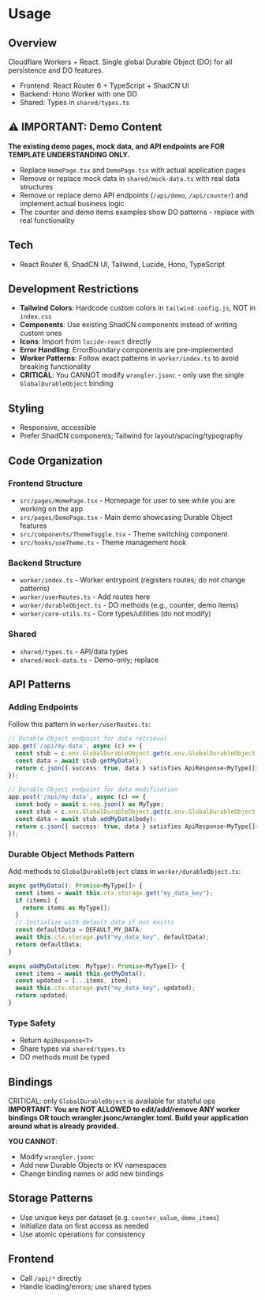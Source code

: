 # Usage

## Overview
Cloudflare Workers + React. Single global Durable Object (DO) for all persistence and DO features.
- Frontend: React Router 6 + TypeScript + ShadCN UI
- Backend: Hono Worker with one DO
- Shared: Types in `shared/types.ts`

## ⚠️ IMPORTANT: Demo Content
**The existing demo pages, mock data, and API endpoints are FOR TEMPLATE UNDERSTANDING ONLY.**
- Replace `HomePage.tsx` and `DemoPage.tsx` with actual application pages
- Remove or replace mock data in `shared/mock-data.ts` with real data structures
- Remove or replace demo API endpoints (`/api/demo`, `/api/counter`) and implement actual business logic
- The counter and demo items examples show DO patterns - replace with real functionality

## Tech
- React Router 6, ShadCN UI, Tailwind, Lucide, Hono, TypeScript

## Development Restrictions
- **Tailwind Colors**: Hardcode custom colors in `tailwind.config.js`, NOT in `index.css`
- **Components**: Use existing ShadCN components instead of writing custom ones
- **Icons**: Import from `lucide-react` directly
- **Error Handling**: ErrorBoundary components are pre-implemented
- **Worker Patterns**: Follow exact patterns in `worker/index.ts` to avoid breaking functionality
- **CRITICAL**: You CANNOT modify `wrangler.jsonc` - only use the single `GlobalDurableObject` binding

## Styling
- Responsive, accessible
- Prefer ShadCN components; Tailwind for layout/spacing/typography

## Code Organization

### Frontend Structure
- `src/pages/HomePage.tsx` - Homepage for user to see while you are working on the app
- `src/pages/DemoPage.tsx` - Main demo showcasing Durable Object features
- `src/components/ThemeToggle.tsx` - Theme switching component
- `src/hooks/useTheme.ts` - Theme management hook

### Backend Structure
- `worker/index.ts` - Worker entrypoint (registers routes; do not change patterns)
- `worker/userRoutes.ts` - Add routes here
- `worker/durableObject.ts` - DO methods (e.g., counter, demo items)
- `worker/core-utils.ts` - Core types/utilities (do not modify)

### Shared
- `shared/types.ts` - API/data types
- `shared/mock-data.ts` - Demo-only; replace

## API Patterns

### Adding Endpoints
Follow this pattern in `worker/userRoutes.ts`:
```typescript
// Durable Object endpoint for data retrieval
app.get('/api/my-data', async (c) => {
  const stub = c.env.GlobalDurableObject.get(c.env.GlobalDurableObject.idFromName("global"));
  const data = await stub.getMyData();
  return c.json({ success: true, data } satisfies ApiResponse<MyType[]>);
});

// Durable Object endpoint for data modification
app.post('/api/my-data', async (c) => {
  const body = await c.req.json() as MyType;
  const stub = c.env.GlobalDurableObject.get(c.env.GlobalDurableObject.idFromName("global"));
  const data = await stub.addMyData(body);
  return c.json({ success: true, data } satisfies ApiResponse<MyType[]>);
});
```

### Durable Object Methods Pattern
Add methods to `GlobalDurableObject` class in `worker/durableObject.ts`:
```typescript
async getMyData(): Promise<MyType[]> {
  const items = await this.ctx.storage.get("my_data_key");
  if (items) {
    return items as MyType[];
  }
  // Initialize with default data if not exists
  const defaultData = DEFAULT_MY_DATA;
  await this.ctx.storage.put("my_data_key", defaultData);
  return defaultData;
}

async addMyData(item: MyType): Promise<MyType[]> {
  const items = await this.getMyData();
  const updated = [...items, item];
  await this.ctx.storage.put("my_data_key", updated);
  return updated;
}
```

### Type Safety
- Return `ApiResponse<T>`
- Share types via `shared/types.ts`
- DO methods must be typed

## Bindings
CRITICAL: only `GlobalDurableObject` is available for stateful ops
**IMPORTANT: You are NOT ALLOWED to edit/add/remove ANY worker bindings OR touch wrangler.jsonc/wrangler.toml. Build your application around what is already provided.**

**YOU CANNOT**:
- Modify `wrangler.jsonc` 
- Add new Durable Objects or KV namespaces
- Change binding names or add new bindings
## Storage Patterns
- Use unique keys per dataset (e.g. `counter_value`, `demo_items`)
- Initialize data on first access as needed
- Use atomic operations for consistency

## Frontend
- Call `/api/*` directly
- Handle loading/errors; use shared types